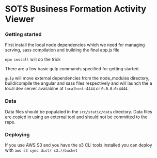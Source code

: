# SOTS Business Formation Activity Viewer

### Getting started

First install the local node dependencies which we need for managing serving, sass compilation
and building the final app.js file

```npm install``` will do the trick

There are a few basic gulp commands specified for getting started.

```gulp``` will move external dependencies from the node_modules 
directory, build/compile the angular and sass files respectively and 
will launch the a local dev server availablne at ```localhost:4444``` 
or ```0.0.0.0:4444```.


### Data

Data files should be populated in the `src/static/data` directory. Data 
files are copied in using an external tool and should not be committed 
to the repo.

### Deploying

If you use AWS S3 and you have the s3 CLI tools installed you can deploy
with `aws s3 sync dist/ s3://bucket`